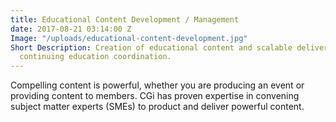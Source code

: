 ```yaml
---
title: Educational Content Development / Management
date: 2017-08-21 03:14:00 Z
Image: "/uploads/educational-content-development.jpg"
Short Description: Creation of educational content and scalable delivery systems,
  continuing education coordination.
---
```


Compelling content is powerful, whether you are producing an event or providing content to members. CGi has proven expertise in convening subject matter experts (SMEs) to product and deliver powerful content.